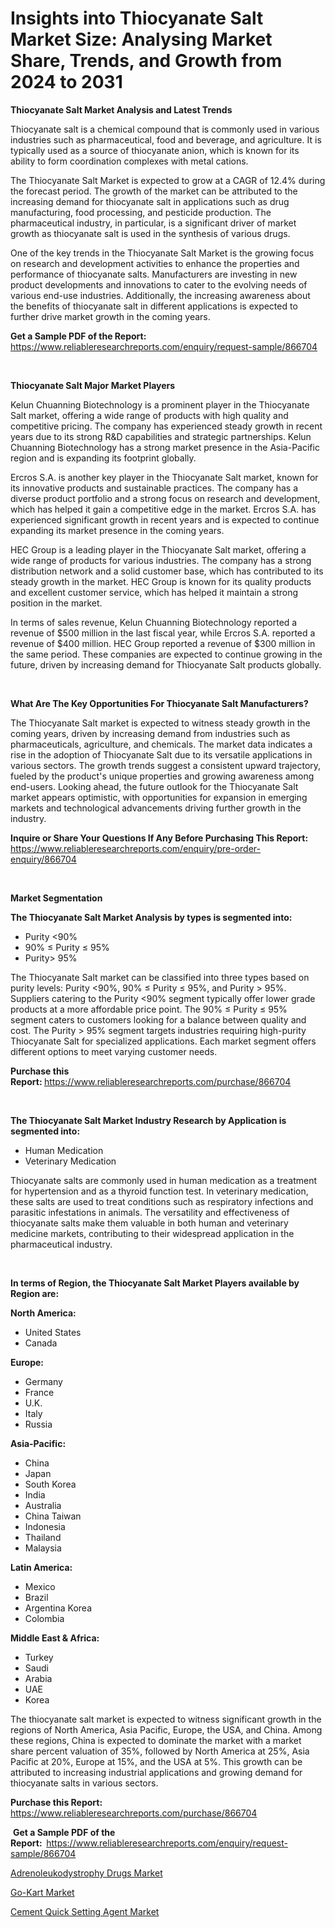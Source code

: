<p><h1>Insights into Thiocyanate Salt Market Size: Analysing Market Share, Trends, and Growth from 2024 to 2031</h1></p><p><strong>Thiocyanate Salt Market Analysis and Latest Trends</strong></p>
<p><p>Thiocyanate salt is a chemical compound that is commonly used in various industries such as pharmaceutical, food and beverage, and agriculture. It is typically used as a source of thiocyanate anion, which is known for its ability to form coordination complexes with metal cations.</p><p>The Thiocyanate Salt Market is expected to grow at a CAGR of 12.4% during the forecast period. The growth of the market can be attributed to the increasing demand for thiocyanate salt in applications such as drug manufacturing, food processing, and pesticide production. The pharmaceutical industry, in particular, is a significant driver of market growth as thiocyanate salt is used in the synthesis of various drugs.</p><p>One of the key trends in the Thiocyanate Salt Market is the growing focus on research and development activities to enhance the properties and performance of thiocyanate salts. Manufacturers are investing in new product developments and innovations to cater to the evolving needs of various end-use industries. Additionally, the increasing awareness about the benefits of thiocyanate salt in different applications is expected to further drive market growth in the coming years.</p></p>
<p><strong>Get a Sample PDF of the Report:&nbsp;</strong> <a href="https://www.reliableresearchreports.com/enquiry/request-sample/866704">https://www.reliableresearchreports.com/enquiry/request-sample/866704</a></p>
<p>&nbsp;</p>
<p><strong>Thiocyanate Salt Major Market Players</strong></p>
<p><p>Kelun Chuanning Biotechnology is a prominent player in the Thiocyanate Salt market, offering a wide range of products with high quality and competitive pricing. The company has experienced steady growth in recent years due to its strong R&D capabilities and strategic partnerships. Kelun Chuanning Biotechnology has a strong market presence in the Asia-Pacific region and is expanding its footprint globally.</p><p>Ercros S.A. is another key player in the Thiocyanate Salt market, known for its innovative products and sustainable practices. The company has a diverse product portfolio and a strong focus on research and development, which has helped it gain a competitive edge in the market. Ercros S.A. has experienced significant growth in recent years and is expected to continue expanding its market presence in the coming years.</p><p>HEC Group is a leading player in the Thiocyanate Salt market, offering a wide range of products for various industries. The company has a strong distribution network and a solid customer base, which has contributed to its steady growth in the market. HEC Group is known for its quality products and excellent customer service, which has helped it maintain a strong position in the market.</p><p>In terms of sales revenue, Kelun Chuanning Biotechnology reported a revenue of $500 million in the last fiscal year, while Ercros S.A. reported a revenue of $400 million. HEC Group reported a revenue of $300 million in the same period. These companies are expected to continue growing in the future, driven by increasing demand for Thiocyanate Salt products globally.</p></p>
<p>&nbsp;</p>
<p><strong>What Are The Key Opportunities For Thiocyanate Salt Manufacturers?</strong></p>
<p><p>The Thiocyanate Salt market is expected to witness steady growth in the coming years, driven by increasing demand from industries such as pharmaceuticals, agriculture, and chemicals. The market data indicates a rise in the adoption of Thiocyanate Salt due to its versatile applications in various sectors. The growth trends suggest a consistent upward trajectory, fueled by the product's unique properties and growing awareness among end-users. Looking ahead, the future outlook for the Thiocyanate Salt market appears optimistic, with opportunities for expansion in emerging markets and technological advancements driving further growth in the industry.</p></p>
<p><strong>Inquire or Share Your Questions If Any Before Purchasing This Report:</strong> <a href="https://www.reliableresearchreports.com/enquiry/pre-order-enquiry/866704">https://www.reliableresearchreports.com/enquiry/pre-order-enquiry/866704</a></p>
<p>&nbsp;</p>
<p><strong>Market Segmentation</strong></p>
<p><strong>The Thiocyanate Salt Market Analysis by types is segmented into:</strong></p>
<p><ul><li>Purity <90%</li><li>90% ≤ Purity ≤ 95%</li><li>Purity> 95%</li></ul></p>
<p><p>The Thiocyanate Salt market can be classified into three types based on purity levels: Purity <90%, 90% ≤ Purity ≤ 95%, and Purity > 95%. Suppliers catering to the Purity <90% segment typically offer lower grade products at a more affordable price point. The 90% ≤ Purity ≤ 95% segment caters to customers looking for a balance between quality and cost. The Purity > 95% segment targets industries requiring high-purity Thiocyanate Salt for specialized applications. Each market segment offers different options to meet varying customer needs.</p></p>
<p><strong>Purchase this Report:&nbsp;</strong><a href="https://www.reliableresearchreports.com/purchase/866704">https://www.reliableresearchreports.com/purchase/866704</a></p>
<p>&nbsp;</p>
<p><strong>The Thiocyanate Salt Market Industry Research by Application is segmented into:</strong></p>
<p><ul><li>Human Medication</li><li>Veterinary Medication</li></ul></p>
<p><p>Thiocyanate salts are commonly used in human medication as a treatment for hypertension and as a thyroid function test. In veterinary medication, these salts are used to treat conditions such as respiratory infections and parasitic infestations in animals. The versatility and effectiveness of thiocyanate salts make them valuable in both human and veterinary medicine markets, contributing to their widespread application in the pharmaceutical industry.</p></p>
<p>&nbsp;</p>
<p><strong>In terms of Region, the Thiocyanate Salt Market Players available by Region are:</strong></p>
<p>
    <p> <strong> North America: </strong>
        <ul>
            <li>United States</li>
            <li>Canada</li>
        </ul>
        </p> 
    <p> <strong> Europe: </strong>
        <ul>
            <li>Germany</li>
            <li>France</li>
            <li>U.K.</li>
            <li>Italy</li>
            <li>Russia</li>
        </ul>
        </p> 
    <p> <strong> Asia-Pacific: </strong>
        <ul>
            <li>China</li>
            <li>Japan</li>
            <li>South Korea</li>
            <li>India</li>
            <li>Australia</li>
            <li>China Taiwan</li>
            <li>Indonesia</li>
            <li>Thailand</li>
            <li>Malaysia</li>
        </ul>
        </p> 
    <p> <strong> Latin America: </strong>
        <ul>
            <li>Mexico</li>
            <li>Brazil</li>
            <li>Argentina Korea</li>
            <li>Colombia</li>
        </ul>
        </p> 
    <p> <strong> Middle East & Africa: </strong>
        <ul>
            <li>Turkey</li>
            <li>Saudi</li>
            <li>Arabia</li>
            <li>UAE</li>
            <li>Korea</li>
        </ul>
    </p>
    </p>
<p><p>The thiocyanate salt market is expected to witness significant growth in the regions of North America, Asia Pacific, Europe, the USA, and China. Among these regions, China is expected to dominate the market with a market share percent valuation of 35%, followed by North America at 25%, Asia Pacific at 20%, Europe at 15%, and the USA at 5%. This growth can be attributed to increasing industrial applications and growing demand for thiocyanate salts in various sectors.</p></p>
<p><strong>Purchase this Report: </strong><a href="https://www.reliableresearchreports.com/purchase/866704">https://www.reliableresearchreports.com/purchase/866704</a></p>
<p>&nbsp;<strong>Get a Sample PDF of the Report:&nbsp;&nbsp;</strong><a href="https://www.reliableresearchreports.com/enquiry/request-sample/866704">https://www.reliableresearchreports.com/enquiry/request-sample/866704</a></p>
<p><strong></strong></p>
<p><p><a href="https://view.publitas.com/reportprime-1/adrenoleukodystrophy-drugs-market-furnish-information-about-market-size-market-share-market-dynamics-and-projections-spanning-from-2024-to-2031/">Adrenoleukodystrophy Drugs Market</a></p><p><a href="https://view.publitas.com/reportprime-1/go-kart-market-size-share-trends-analysis-report-by-application-regional-outlook-competitive-strategies-and-segment-forecasts-2024-2031/">Go-Kart Market</a></p><p><a href="https://github.com/singletonthaxterkelliehr2df/Market-Research-Report-List-1/blob/main/cement-quick-setting-agent-market.md">Cement Quick Setting Agent Market</a></p></p>